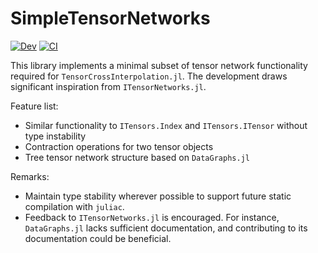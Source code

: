# SimpleTensorNetworks

[![Dev](https://img.shields.io/badge/docs-dev-blue.svg)](https://tensor4all.github.io/SimpleTensorNetworks.jl/dev)
[![CI](https://github.com/tensor4all/SimpleTensorNetworks.jl/actions/workflows/CI.yml/badge.svg)](https://github.com/tensor4all/SimpleTensorNetworks.jl/actions/workflows/CI.yml)

This library implements a minimal subset of tensor network functionality required for `TensorCrossInterpolation.jl`. The development draws significant inspiration from `ITensorNetworks.jl`.

Feature list:

- Similar functionality to `ITensors.Index` and `ITensors.ITensor` without type instability
- Contraction operations for two tensor objects
- Tree tensor network structure based on `DataGraphs.jl`

Remarks:

- Maintain type stability wherever possible to support future static compilation with `juliac`.
- Feedback to `ITensorNetworks.jl` is encouraged. For instance, `DataGraphs.jl` lacks sufficient documentation, and contributing to its documentation could be beneficial.